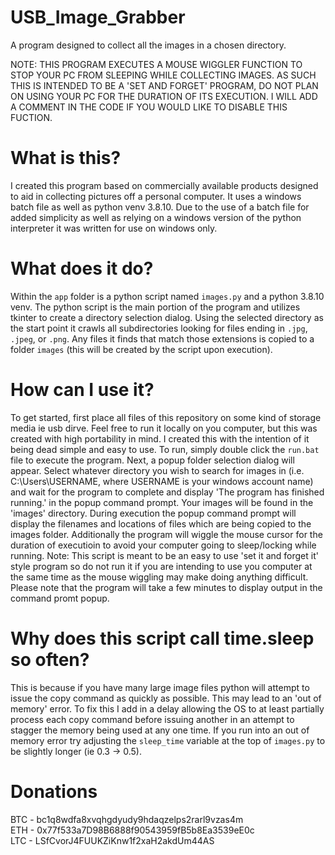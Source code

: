 # USB_Image_Grabber
A program designed to collect all the images in a chosen directory. 

NOTE: THIS PROGRAM EXECUTES A MOUSE WIGGLER FUNCTION TO STOP YOUR PC FROM SLEEPING WHILE COLLECTING IMAGES. AS SUCH THIS IS INTENDED TO BE A 'SET AND FORGET' PROGRAM, DO NOT PLAN ON USING YOUR PC FOR THE DURATION OF ITS EXECUTION. I WILL ADD A COMMENT IN THE CODE IF YOU WOULD LIKE TO DISABLE THIS FUCTION.

# What is this?
I created this program based on commercially available products designed to aid in collecting pictures off a personal computer. It uses a windows batch file as well as python venv 3.8.10. Due to the use of a batch file for added simplicity as well as relying on a windows version of the python interpreter it was written for use on windows only.

# What does it do?
Within the `app` folder is a python script named `images.py` and a python 3.8.10 venv. The python script is the main portion of the program and utilizes tkinter to create a directory selection dialog. Using the selected directory as the start point it crawls all subdirectories looking for files ending in `.jpg`, `.jpeg`, or `.png`. Any files it finds that match those extensions is copied to a folder `images` (this will be created by the script upon execution).

# How can I use it?
To get started, first place all files of this repository on some kind of storage media ie usb dirve. Feel free to run it locally on you computer, but this was created with high portability in mind. I created this with the intention of it being dead simple and easy to use. To run, simply double click the `run.bat` file to execute the program. Next, a popup folder selection dialog will appear. Select whatever directory you wish to search for images in (i.e. C:\Users\USERNAME, where USERNAME is your windows account name) and wait for the program to complete and display 'The program has finished running.' in the popup command prompt. Your images will be found in the 'images' directory. During execution the popup command prompt will display the filenames and locations of files which are being copied to the images folder. Additionally the program will wiggle the mouse cursor for the duration of executioin to avoid your computer going to sleep/locking while running. Note: This script is meant to be an easy to use 'set it and forget it' style program so do not run it if you are intending to use you computer at the same time as the mouse wiggling may make doing anything difficult. Please note that the program will take a few minutes to display output in the command promt popup.

# Why does this script call time.sleep so often?
This is because if you have many large image files python will attempt to issue the copy command as quickly as possible. This may lead to an 'out of memory' error. To fix this I add in a delay allowing the OS to at least partially process each copy command before issuing another in an attempt to stagger the memory being used at any one time. If you run into an out of memory error try adjusting the `sleep_time` variable at the top of `images.py` to be slightly longer (ie 0.3 -> 0.5).

# Donations
BTC - bc1q8wdfa8xvqhgdyudy9hdaqzelps2rarl9vzas4m <br/>
ETH - 0x77f533a7D98B6888f90543959fB5b8Ea3539eE0c <br/>
LTC - LSfCvorJ4FUUKZiKnw1f2xaH2akdUm44AS  <br/>
